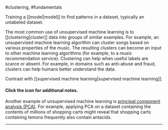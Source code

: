 #clustering, #fundamentals

Training a [[model|model]] to find patterns in a dataset, typically an
unlabeled dataset.

The most common use of unsupervised machine learning is to
[[clustering|cluster]] data
into groups of similar examples. For example, an unsupervised machine
learning algorithm can cluster songs based on various properties
of the music. The resulting clusters can become an input to other machine
learning algorithms (for example, to a music recommendation service).
Clustering can help when useful labels are scarce or absent.
For example, in domains such as anti-abuse and fraud, clusters can help
humans better understand the data.

Contrast with [[supervised machine learning|supervised machine learning]].

<section class="expandable">

<h4 class="showalways" id="click-the-icon-for-additional-notes._16" data-text=" Click the icon for additional notes. " tabindex="-1">
Click the icon for additional notes.
</h4>

<div class="expand-background">

Another example of unsupervised machine learning is
<a href="https://wikipedia.org/wiki/Principal_component_analysis"
target="T">principal component analysis (PCA)</a>.
For example, applying PCA on a
dataset containing the contents of millions of shopping carts might reveal
that shopping carts containing lemons frequently also contain antacids.

</div>

<hr />
</section>

